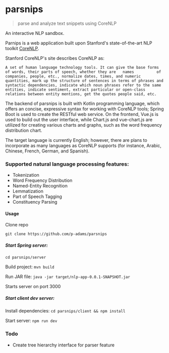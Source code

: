 # parsnips
> parse and analyze text snippets using CoreNLP

An interactive NLP sandbox.

Parnips is a web application built upon Stanford's state-of-the-art NLP toolkit <a href="https://stanfordnlp.github.io/CoreNLP/index.html">CoreNLP</a>. 

Stanford CoreNLP's site describes CoreNLP as:

`A set of human language technology tools. It can give the base forms of words, their parts of speech, whether they are   names          of companies, people, etc., normalize dates, times, and numeric quantities, mark up the structure of sentences in terms of phrases and syntactic dependencies, indicate which noun phrases refer to the same entities, indicate sentiment, extract particular or open-class relations between entity mentions, get the quotes people said, etc.`


The backend of parsnips is built with Kotlin programming language, which offers an concise, expressive syntax for working with CoreNLP tools; Spring Boot is used to create the RESTful web service. On the frontend, Vue.js is used to build out the user interface, while Chart.js and vue-chart.js are utilized for creating various charts and graphs, such as the word frequency distribution chart.

The target language is currently English; however, there are plans to incorporate as many languages as CoreNLP supports (for instance, Arabic, Chinese, French, German, and Spanish).


### Supported natural language processing features:
<ul>
<li>Tokenization</li>
<li>Word Frequency Distribution</li>
<li>Named-Entity Recognition</li>
<li>Lemmatization</li>
<li>Part of Speech Tagging</li>
<li>Constituency Parsing</li>
</ul>

#### Usage
Clone repo

`git clone https://github.com/p-adams/parsnips`

##### Start Spring server:

`cd parsnips/server`

Build project: `mvn build`

Run JAR file: `java -jar target/nlp-app-0.0.1-SNAPSHOT.jar`

Starts server on port 3000

##### Start client dev server:

Install dependencies: `cd parsnips/client && npm install`

Start server: `npm run dev`

### Todo

<ul>
  <li>Create tree hierarchy interface for parser feature</li>
</ul>




